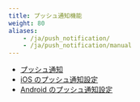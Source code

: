 ```yaml
---
title: プッシュ通知機能
weight: 80
aliases: 
    - /ja/push_notification/
    - /ja/push_notification/manual
---
```


- [プッシュ通知](overview/)
- [iOS のプッシュ通知設定](apns/)
- [Android のプッシュ通知設定](gcm/)
